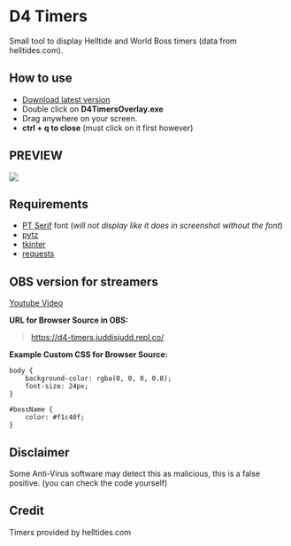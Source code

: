 # D4 Timers
Small tool to display Helltide and World Boss timers (data from helltides.com).

## How to use
- [Download latest version](https://github.com/juddisjudd/d4-timers/releases/download/1.0/D4TimersOverlay.exe)
- Double click on **D4TimersOverlay.exe**
- Drag anywhere on your screen.
- **ctrl + q to close** (must click on it first however)

## PREVIEW
![](https://i.imgur.com/lWtmSDk.jpeg)

## Requirements
- [PT Serif](https://fonts.google.com/specimen/PT+Serif) font (*will not display like it does in screenshot without the font*)
- [pytz](https://pypi.org/project/pytz/)
- [tkinter](https://docs.python.org/3/library/tkinter.html)
- [requests](https://pypi.org/project/requests/)

## OBS version for streamers
[Youtube Video](https://www.youtube.com/watch?v=n3WDgsLDjLY)

**URL for Browser Source in OBS:**
> https://d4-timers.juddisjudd.repl.co/

**Example Custom CSS for Browser Source:**
```
body {
    background-color: rgba(0, 0, 0, 0.8);
    font-size: 24px;
}

#bossName {
    color: #f1c40f;
}
```
## Disclaimer
Some Anti-Virus software may detect this as malicious, this is a false positive. (you can check the code yourself)

## Credit
Timers provided by helltides.com
